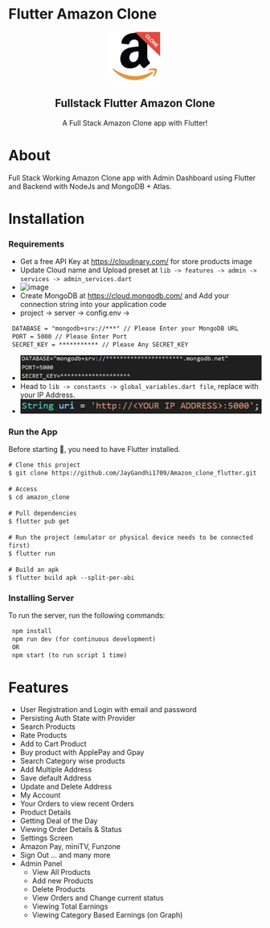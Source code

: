 # Flutter Amazon Clone
<p align="center">
 <img width="100px" src="https://github.com/JayGandhi1709/Amazon_clone_flutter/blob/0ddf95d7507bfdcecdc0fb36cc05d96c14c57f23/README/clone_logo.png" align="center" alt="" />
 <h2 align="center">Fullstack Flutter Amazon Clone  </h2>
 <p align="center">A Full Stack Amazon Clone app with Flutter!</p>
</p>

# About
Full Stack Working Amazon Clone app with Admin Dashboard using Flutter and Backend with NodeJs and MongoDB + Atlas.

# Installation
### Requirements

* Get a free API Key at https://cloudinary.com/ for store products image
* Update Cloud name and Upload preset at ``` lib -> features -> admin -> services -> admin_services.dart ```
* ![image](https://user-images.githubusercontent.com/3157579/178201535-ca05d27a-4b32-4586-b2eb-fdbee71447f0.png)
* Create MongoDB at https://cloud.mongodb.com/  and Add your connection string into your application code
* project -> server -> config.env -> 
 ```
  DATABASE = "mongodb+srv://***" // Please Enter your MongoDB URL 
  PORT = 5000 // Please Enter Port 
  SECRET_KEY = *********** // Please Any SECRET_KEY
  ```
* ![image](https://github.com/JayGandhi1709/Amazon_clone_flutter/blob/0ddf95d7507bfdcecdc0fb36cc05d96c14c57f23/README/config.png)
* Head to ```lib -> constants -> global_variables.dart file```, replace with your IP Address.
* ![image](https://github.com/JayGandhi1709/Amazon_clone_flutter/blob/0ddf95d7507bfdcecdc0fb36cc05d96c14c57f23/README/ip.png)

### Run the App
Before starting 🏁, you need to have Flutter installed.
```
# Clone this project
$ git clone https://github.com/JayGandhi1709/Amazon_clone_flutter.git

# Access
$ cd amazon_clone

# Pull dependencies
$ flutter pub get

# Run the project (emulator or physical device needs to be connected first)
$ flutter run

# Build an apk
$ flutter build apk --split-per-abi
```
### Installing Server
To run the server, run the following commands: 
 ``` cd server
  npm install
  npm run dev (for continuous development)
  OR
  npm start (to run script 1 time)
  ```

# Features
- User Registration and Login with email and password
- Persisting Auth State with Provider
- Search Products
- Rate Products
- Add to Cart Product
- Buy product with ApplePay and Gpay
- Search Category wise products
- Add Multiple Address
- Save default Address
- Update and Delete Address
- My Account 
- Your Orders to view recent Orders
- Product Details
- Getting Deal of the Day
- Viewing Order Details & Status
- Settings Screen
- Amazon Pay, miniTV, Funzone
- Sign Out
... and many more
- Admin Panel
    - View All Products
    - Add new Products
    - Delete Products
    - View Orders and Change current status
    - Viewing Total Earnings
    - Viewing Category Based Earnings (on Graph)
   